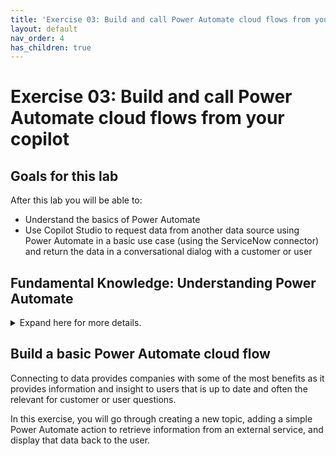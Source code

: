```yaml
---
title: 'Exercise 03: Build and call Power Automate cloud flows from your copilot'
layout: default
nav_order: 4
has_children: true
---
```


# Exercise 03: Build and call Power Automate cloud flows from your copilot

## Goals for this lab

After this lab you will be able to:  
- Understand the basics of Power Automate  
- Use Copilot Studio to request data from another data source using Power Automate in a basic use case (using the ServiceNow connector) and return the data in a conversational dialog with a customer or user	


## Fundamental Knowledge: Understanding Power Automate

<details>
<summary>Expand here for more details.</summary>

Power Automate is a cloud-based service that makes it practical and simple for line of business users to build workflows that automate time-consuming business tasks and processes across applications and services.

Power Automate is part of a powerful and adaptable business application platform that includes Power Apps, Microsoft Dataverse, Dynamics 365, and Office 365. This platform allows our customers, our partners, and our ISV partners to create purpose-built solutions for their own companies, their industry, for functional roles or even for specific geographies. Line-of-business users, who understand their business needs best, can now easily analyze, compose, and streamline data and processes. Professional developers can easily extend the automation, analytics and apps line-of-business to leverage Azure services like Functions, App Service, and Logic Apps. API connectors, gateways, and Microsoft Dataverse make it possible to get more value out of services or data already in use, either in the cloud or on-premises.
 	
Here are a few examples of what you can do with Power Automate.

   - Automate business processes.

   - Send automatic reminders for past due tasks.

   - Move business data between systems on a schedule.

   - Connect to more than 1000 data sources or any publicly available API.

   - You can even automate tasks on your local computer like computing data in Excel.

Just think about time saved once you automate repetitive manual tasks simply by recording mouse clicks, keystrokes and copy paste steps from your desktop! Power Automate is all about automation.

Microsoft Copilot Studio connects easily with Power Automate, being able to pass the variables from user’s responses and retrieve data from several different data sources, perform complex operations on that data and return to Microsoft Copilot Studio to share that data with the user. Being able to operate on and retrieve data from almost any data source accessible via an API is one of the most valuable benefits of Copilot Studio.

Alternatively, Microsoft Copilot Studio can also directly the same connectors, HTTP requests, or custom connectors as in Power Automate, directly from a topic or from a plugin action.

As part of this Microsoft Copilot Studio lab, it will not include an extensive introduction to Power Automate but does cover a basic scenario of how you can retrieve data from an external data source and use it in the conversational experience of Copilot Studio. To learn more specifically about Power Automate, you can review the [Microsoft Docs on Power Automate](https://learn.microsoft.com/en-us/power-automate/) and also review the in a day material for Microsoft Power Apps, which includes Power Automate.

</details>

## Build a basic Power Automate cloud flow

Connecting to data provides companies with some of the most benefits as it provides information and insight to users that is up to date and often the relevant for customer or user questions.

In this exercise, you will go through creating a new topic, adding a simple Power Automate action to retrieve information from an external service, and display that data back to the user.
